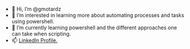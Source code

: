 - 👋 Hi, I’m @gmotardz
- 👀 I’m interested in learning more about automating processes and tasks using powershell.
- 🌱 I’m currently learning powershell and the different approaches one can take when scripting.
- 📫 <a href="https://www.linkedin.com/in/motagilberto/">LinkedIn Profile.</a>

<!---
gmotardz/gmotardz is a ✨ special ✨ repository because its `README.md` (this file) appears on your GitHub profile.
You can click the Preview link to take a look at your changes.
--->
